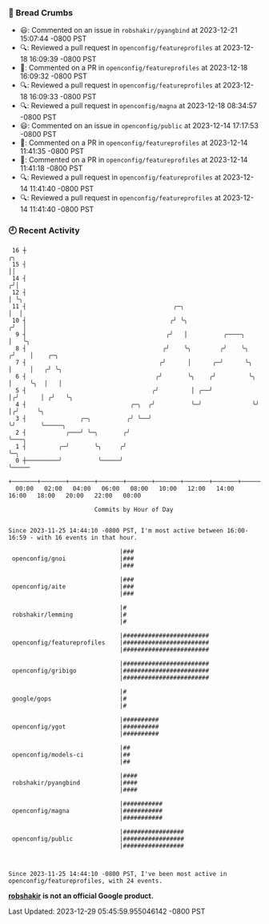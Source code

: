 ### 🍞 Bread Crumbs

 * 😃: Commented on an issue in `robshakir/pyangbind` at 2023-12-21 15:07:44 -0800 PST
 * 🔍: Reviewed a pull request in  `openconfig/featureprofiles` at 2023-12-18 16:09:39 -0800 PST
 * 💬: Commented on a PR in  `openconfig/featureprofiles` at 2023-12-18 16:09:32 -0800 PST
 * 🔍: Reviewed a pull request in  `openconfig/featureprofiles` at 2023-12-18 16:09:33 -0800 PST
 * 🔍: Reviewed a pull request in  `openconfig/magna` at 2023-12-18 08:34:57 -0800 PST
 * 😃: Commented on an issue in `openconfig/public` at 2023-12-14 17:17:53 -0800 PST
 * 💬: Commented on a PR in  `openconfig/featureprofiles` at 2023-12-14 11:41:35 -0800 PST
 * 💬: Commented on a PR in  `openconfig/featureprofiles` at 2023-12-14 11:41:18 -0800 PST
 * 🔍: Reviewed a pull request in  `openconfig/featureprofiles` at 2023-12-14 11:41:40 -0800 PST
 * 🔍: Reviewed a pull request in  `openconfig/featureprofiles` at 2023-12-14 11:41:40 -0800 PST

### 🕘 Recent Activity
```
 16 ┼                                                                    ╭╮
 15 ┤                                                                    ││
 14 ┤                                                                   ╭╯│
 12 ┤                                                                   │ ╰╮
 11 ┤                                         ╭─╮                       │  │
 10 ┤                                        ╭╯ ╰╮                     ╭╯  │
  9 ┤                                       ╭╯   │          ╭────╮     │   ╰╮
  8 ┤                                      ╭╯    ╰╮        ╭╯    ╰╮   ╭╯    │    ╭─╮
  7 ┤                                     ╭╯      │      ╭─╯      ╰╮  │     │   ╭╯ ╰╮
  6 ┤                                    ╭╯       ╰╮    ╭╯         ╰╮ │     ╰╮  │   │
  5 ┤                                   ╭╯         │ ╭──╯           │╭╯      │ ╭╯   ╰╮
  4 ┤                             ╭─╮  ╭╯          ╰─╯              ╰╯       │╭╯     ╰╮
  3 ┤               ╭─╮          ╭╯ ╰──╯                                     ╰╯       ╰─────╮
  2 ┤           ╭───╯ ╰─╮       ╭╯                                                          ╰───╮
  1 ┤         ╭─╯       ╰╮     ╭╯                                                               ╰─╮
  0 ┼─────────╯          ╰─────╯                                                                  ╰─────
    +───────+───────+───────+───────+───────+───────+───────+───────+───────+───────+───────+───────+────
  00:00   02:00   04:00   06:00   08:00   10:00   12:00   14:00   16:00   18:00   20:00   22:00   00:00   

						Commits by Hour of Day


Since 2023-11-25 14:44:10 -0800 PST, I'm most active between 16:00-16:59 - with 16 events in that hour.

```



```
                               |###
 openconfig/gnoi               |###
                               |###

                               |###
 openconfig/aite               |###
                               |###

                               |#
 robshakir/lemming             |#
                               |#

                               |########################
 openconfig/featureprofiles    |########################
                               |########################

                               |########################
 openconfig/gribigo            |########################
                               |########################

                               |#
 google/gops                   |#
                               |#

                               |##########
 openconfig/ygot               |##########
                               |##########

                               |##
 openconfig/models-ci          |##
                               |##

                               |####
 robshakir/pyangbind           |####
                               |####

                               |###########
 openconfig/magna              |###########
                               |###########

                               |#################
 openconfig/public             |#################
                               |#################



Since 2023-11-25 14:44:10 -0800 PST, I've been most active in openconfig/featureprofiles, with 24 events.

```
**[robshakir](mailto:robjs@google.com) is not an official Google product.**  


Last Updated: 2023-12-29 05:45:59.955046142 -0800 PST
